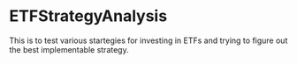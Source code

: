 # ETFStrategyAnalysis

This is to test various startegies for investing in ETFs and trying to figure out the best implementable strategy.
